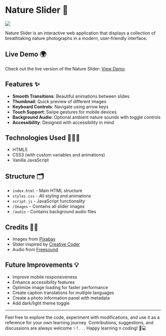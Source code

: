 # Nature Slider 🍃

![](./Images/preview.png)

Nature Slider is an interactive web application that displays a collection of breathtaking nature photographs in a modern, user-friendly interface.

## Live Demo 🌍

Check out the live version of the Nature Slider: [View Demo](https://nature-slider-hb.netlify.app/)

## Features ✨

- **Smooth Transitions**: Beautiful animations between slides
- **Thumbnail**: Quick preview of different images
- **Keyboard Controls**: Navigate using arrow keys
- **Touch Support**: Swipe gestures for mobile devices
- **Background Audio**: Optional ambient nature sounds with toggle controls
- **Accessibility**: Designed with accessibility in mind

## Technologies Used 👩🏽‍💻

- HTML5
- CSS3 (with custom variables and animations)
- Vanilla JavaScript

## Structure 🗂️

- `index.html` - Main HTML structure
- `styles.css` - All styling and animations
- `script.js` - JavaScript functionality
- `/Images` - Contains all slider images
- `/audio` - Contains background audio files

## Credits 🙏🏾

- Images from [Pixabay](https://pixabay.com)
- Slider inspired by [Creative Coder](https://www.youtube.com/@CreativeJSCoder)
- Audio from [Freesound](https://freesound.org)

## Future Improvements 💡

- Improve mobile responsiveness
- Enhance accessibility features
- Optimize image loading for faster performance
- Create caption translations for multiple languages
- Create a photo information panel with metadata
- Add dark/light theme toggle

---

Feel free to explore the code, experiment with modifications, and use it as a reference for your own learning journey. Contributions, suggestions, and discussions are always welcome ✨!
.
.
.
Happy learning n coding! 🚀💻
